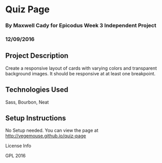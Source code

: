 # Quiz Page

### By Maxwell Cady for Epicodus Week 3 Independent Project

### 12/09/2016

## Project Description

Create a responsive layout of cards with varying colors and transparent background images. It should be responsive at at least one breakpoint.

## Technologies Used

Sass, Bourbon, Neat

## Setup Instructions

No Setup needed. You can view the page at http://vegemouse.github.io/quiz-page

License Info

GPL 2016
